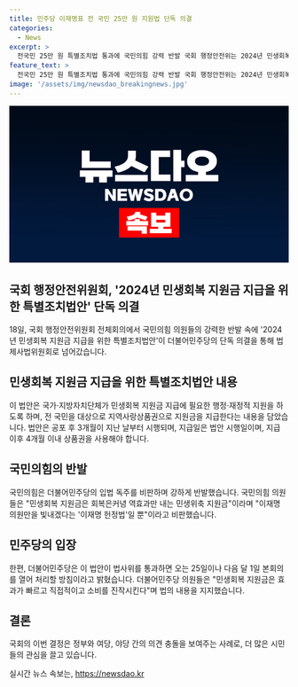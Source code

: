 ```yaml
---
title: 민주당 이재명표 전 국민 25만 원 지원법 단독 의결
categories:
  - News
excerpt: >
  전국민 25만 원 특별조치법 통과에 국민의힘 강력 반발 국회 행정안전위는 2024년 민생회복 지원금 지급을 위한 특별조치법을 단독 의결하고 법제사법위로 넘기며 논란. 이를 이재명 헌정법이라 비판한 국민의힘은 야당의 강행 처리에 항의하며 퇴장했고, 민주당은 이를 통해 지역 경제 활성화를 강조하며 명분을 주장했다. 특별조치법은 지급 대상에 따라 25만 원에서 35만 원 범위에서 대통령령으로 정하도록 지급액에 차등을 두었으며, 국민의힘은 민주당의 입법 독주를 비판하는 등 강하게 반발하고 있다.
feature_text: >
  전국민 25만 원 특별조치법 통과에 국민의힘 강력 반발 국회 행정안전위는 2024년 민생회복 지원금 지급을 위한 특별조치법을 단독 의결하고 법제사법위로 넘기며 논란. 이를 이재명 헌정법이라 비판한 국민의힘은 야당의 강행 처리에 항의하며 퇴장했고, 민주당은 이를 통해 지역 경제 활성화를 강조하며 명분을 주장했다. 특별조치법은 지급 대상에 따라 25만 원에서 35만 원 범위에서 대통령령으로 정하도록 지급액에 차등을 두었으며, 국민의힘은 민주당의 입법 독주를 비판하는 등 강하게 반발하고 있다.
image: '/assets/img/newsdao_breakingnews.jpg'
---
```


<p><img src="/assets/img/newsdao_breakingnews.jpg" alt="pcversion 속보" /></p>

<h2>국회 행정안전위원회, '2024년 민생회복 지원금 지급을 위한 특별조치법안' 단독 의결</h2>

<p data-ke-size="size16">18일, 국회 행정안전위원회 전체회의에서 국민의힘 의원들의 강력한 반발 속에 '2024년 민생회복 지원금 지급을 위한 특별조치법안'이 더불어민주당의 단독 의결을 통해 법제사법위원회로 넘어갔습니다.</p>

<h2 data-ke-size="size26">민생회복 지원금 지급을 위한 특별조치법안 내용</h2>

<p data-ke-size="size16">이 법안은 국가·지방자치단체가 민생회복 지원금 지급에 필요한 행정·재정적 지원을 하도록 하며, 전 국민을 대상으로 지역사랑상품권으로 지원금을 지급한다는 내용을 담았습니다. 법안은 공포 후 3개월이 지난 날부터 시행되며, 지급일은 법안 시행일이며, 지급 이후 4개월 이내 상품권을 사용해야 합니다.</p>

<h2 data-ke-size="size26">국민의힘의 반발</h2>

<p data-ke-size="size16">국민의힘은 더불어민주당의 입법 독주를 비판하며 강하게 반발했습니다. 국민의힘 의원들은 "민생회복 지원금은 회복은커녕 역효과만 내는 민생위축 지원금"이라며 "이재명 의원만을 빛내겠다는 '이재명 헌정법'일 뿐"이라고 비판했습니다.</p>

<h2 data-ke-size="size26">민주당의 입장</h2>

<p data-ke-size="size16">한편, 더불어민주당은 이 법안이 법사위를 통과하면 오는 25일이나 다음 달 1일 본회의를 열어 처리할 방침이라고 밝혔습니다. 더불어민주당 의원들은 "민생회복 지원금은 효과가 빠르고 직접적이고 소비를 진작시킨다"며 법의 내용을 지지했습니다.</p>

<h2 data-ke-size="size26">결론</h2>

<p data-ke-size="size16">국회의 이번 결정은 정부와 여당, 야당 간의 의견 충돌을 보여주는 사례로, 더 많은 시민들의 관심을 끌고 있습니다.</p>
실시간 뉴스 속보는, <a href="https://newsdao.kr" rel="dofollow">https://newsdao.kr</a>


